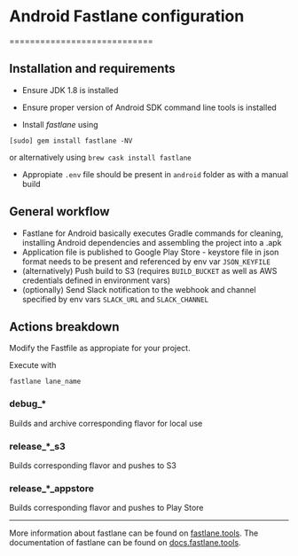 # Android Fastlane configuration
============================

## Installation and requirements

* Ensure JDK 1.8 is installed

* Ensure proper version of Android SDK command line tools is installed

* Install _fastlane_ using
```
[sudo] gem install fastlane -NV
```
or alternatively using `brew cask install fastlane`

* Appropiate `.env` file should be present in `android` folder as with a manual build

## General workflow

* Fastlane for Android basically executes Gradle commands for cleaning, installing Android dependencies and assembling the project into a .apk
* Application file is published to Google Play Store - keystore file in json format needs to be present and referenced by env var `JSON_KEYFILE`
* (alternatively) Push build to S3 (requires `BUILD_BUCKET` as well as AWS credentials defined in environment vars)
* (optionally) Send Slack notification to the webhook and channel specified by env vars `SLACK_URL` and `SLACK_CHANNEL`


## Actions breakdown

Modify the Fastfile as appropiate for your project.

Execute with
```
fastlane lane_name
```

### debug_*
Builds and archive corresponding flavor for local use

### release_*_s3
Builds corresponding flavor and pushes to S3

### release_*_appstore
Builds corresponding flavor and pushes to Play Store


----
More information about fastlane can be found on [fastlane.tools](https://fastlane.tools).
The documentation of fastlane can be found on [docs.fastlane.tools](https://docs.fastlane.tools).

